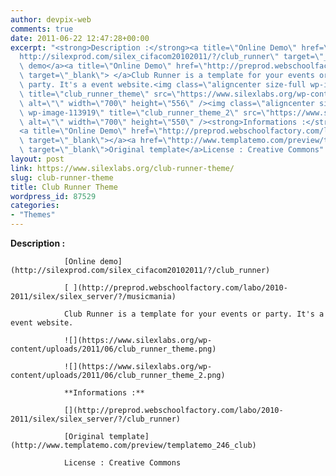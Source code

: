 ```yaml
---
author: devpix-web
comments: true
date: 2011-06-22 12:47:28+00:00
excerpt: "<strong>Description :</strong><a title=\"Online Demo\" href=\"\
  http://silexprod.com/silex_cifacom20102011/?/club_runner\" target=\"_blank\">Online\
  \ demo</a><a title=\"Online Demo\" href=\"http://preprod.webschoolfactory.com/labo/2010-2011/silex/silex_server/?/musicmania\"\
  \ target=\"_blank\"> </a>Club Runner is a template for your events or\
  \ party. It's a event website.<img class=\"aligncenter size-full wp-image-113913\"\
  \ title=\"club_runner_theme\" src=\"https://www.silexlabs.org/wp-content/uploads/2011/06/club_runner_theme.png\"\
  \ alt=\"\" width=\"700\" height=\"556\" /><img class=\"aligncenter size-full\
  \ wp-image-113919\" title=\"club_runner_theme_2\" src=\"https://www.silexlabs.org/wp-content/uploads/2011/06/club_runner_theme_2.png\"\
  \ alt=\"\" width=\"700\" height=\"550\" /><strong>Informations :</strong>\
  <a title=\"Online Demo\" href=\"http://preprod.webschoolfactory.com/labo/2010-2011/silex/silex_server/?/club_runner\"\
  \ target=\"_blank\"></a><a href=\"http://www.templatemo.com/preview/templatemo_246_club\"\
  \ target=\"_blank\">Original template</a>License : Creative Commons"
layout: post
link: https://www.silexlabs.org/club-runner-theme/
slug: club-runner-theme
title: Club Runner Theme
wordpress_id: 87529
categories:
- "Themes"
---
```


**Description :**

				[Online demo](http://silexprod.com/silex_cifacom20102011/?/club_runner)

				[ ](http://preprod.webschoolfactory.com/labo/2010-2011/silex/silex_server/?/musicmania)

				Club Runner is a template for your events or party. It's a event website.

				![](https://www.silexlabs.org/wp-content/uploads/2011/06/club_runner_theme.png)

				![](https://www.silexlabs.org/wp-content/uploads/2011/06/club_runner_theme_2.png)

				**Informations :**

				[](http://preprod.webschoolfactory.com/labo/2010-2011/silex/silex_server/?/club_runner)

				[Original template](http://www.templatemo.com/preview/templatemo_246_club)

				License : Creative Commons
